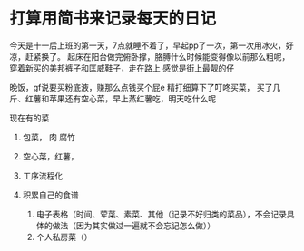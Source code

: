 # 打算用简书来记录每天的日记

今天是十一后上班的第一天，7点就睡不着了，早起pp了一次，第一次用冰火，好凉，赶紧换了。
起床在阳台做完俯卧撑，胳膊什么时候能变得像以前那么粗呢，穿着新买的美邦裤子和匡威鞋子，走在路上
感觉是街上最靓的仔

晚饭，gf说要买粉底液，赚那么点钱买个屁e
精打细算下了叮咚买菜， 买了几斤、红薯和苹果还有空心菜，早上蒸红薯吃，明天吃什么呢

现在有的菜
1. 包菜， 肉  腐竹
2. 空心菜，红薯，


3. 工序流程化
4. 积累自己的食谱
   1. 电子表格（时间、荤菜、素菜、其他（记录不好归类的菜品），不会记录具体的做法（因为其实做过一遍就不会忘记怎么做））
   2. 个人私房菜（）
